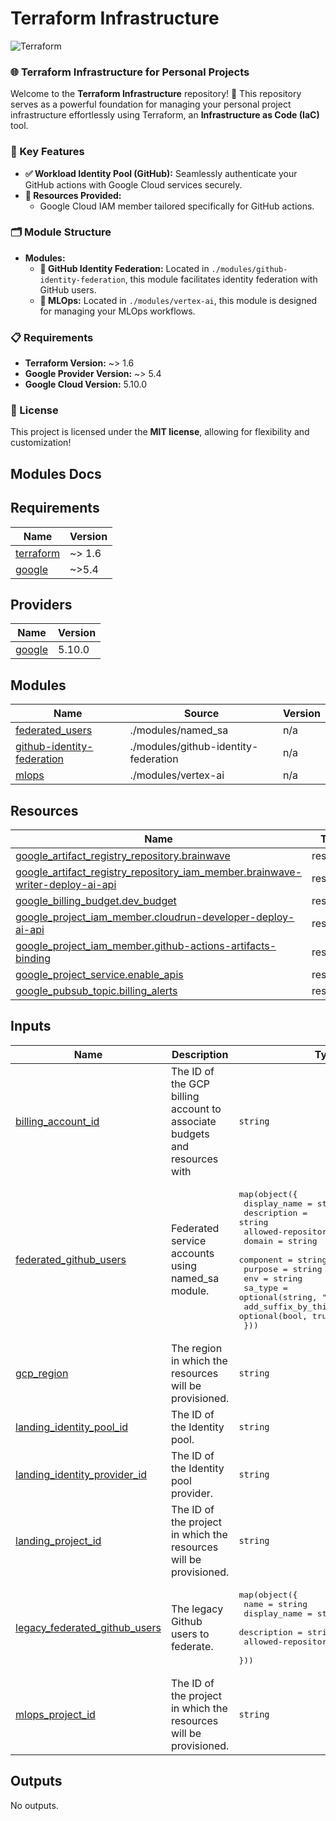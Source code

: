 
# Terraform Infrastructure

![Terraform](https://img.shields.io/badge/terraform-%235835CC.svg?style=for-the-badge&logo=terraform&logoColor=white)


### 🌐 Terraform Infrastructure for Personal Projects

Welcome to the **Terraform Infrastructure** repository! 🚀 This repository serves as a powerful foundation for managing your personal project infrastructure effortlessly using Terraform, an **Infrastructure as Code (IaC)** tool.

### 📌 Key Features
- **✅ Workload Identity Pool (GitHub):** Seamlessly authenticate your GitHub actions with Google Cloud services securely.
- **🔧 Resources Provided:**
  - Google Cloud IAM member tailored specifically for GitHub actions.

### 🗂️ Module Structure
- **Modules:**
  - **👥 GitHub Identity Federation:** Located in `./modules/github-identity-federation`, this module facilitates identity federation with GitHub users.
  - **🤖 MLOps:** Located in `./modules/vertex-ai`, this module is designed for managing your MLOps workflows.

### 📋 Requirements
- **Terraform Version:** ~> 1.6
- **Google Provider Version:** ~> 5.4
- **Google Cloud Version:** 5.10.0

### 📝 License
This project is licensed under the **MIT license**, allowing for flexibility and customization!


## Modules Docs

<!-- BEGIN_TF_DOCS -->
## Requirements

| Name | Version |
|------|---------|
| <a name="requirement_terraform"></a> [terraform](#requirement\_terraform) | ~> 1.6 |
| <a name="requirement_google"></a> [google](#requirement\_google) | ~>5.4 |

## Providers

| Name | Version |
|------|---------|
| <a name="provider_google"></a> [google](#provider\_google) | 5.10.0 |

## Modules

| Name | Source | Version |
|------|--------|---------|
| <a name="module_federated_users"></a> [federated\_users](#module\_federated\_users) | ./modules/named_sa | n/a |
| <a name="module_github-identity-federation"></a> [github-identity-federation](#module\_github-identity-federation) | ./modules/github-identity-federation | n/a |
| <a name="module_mlops"></a> [mlops](#module\_mlops) | ./modules/vertex-ai | n/a |

## Resources

| Name | Type |
|------|------|
| [google_artifact_registry_repository.brainwave](https://registry.terraform.io/providers/hashicorp/google/latest/docs/resources/artifact_registry_repository) | resource |
| [google_artifact_registry_repository_iam_member.brainwave-writer-deploy-ai-api](https://registry.terraform.io/providers/hashicorp/google/latest/docs/resources/artifact_registry_repository_iam_member) | resource |
| [google_billing_budget.dev_budget](https://registry.terraform.io/providers/hashicorp/google/latest/docs/resources/billing_budget) | resource |
| [google_project_iam_member.cloudrun-developer-deploy-ai-api](https://registry.terraform.io/providers/hashicorp/google/latest/docs/resources/project_iam_member) | resource |
| [google_project_iam_member.github-actions-artifacts-binding](https://registry.terraform.io/providers/hashicorp/google/latest/docs/resources/project_iam_member) | resource |
| [google_project_service.enable_apis](https://registry.terraform.io/providers/hashicorp/google/latest/docs/resources/project_service) | resource |
| [google_pubsub_topic.billing_alerts](https://registry.terraform.io/providers/hashicorp/google/latest/docs/resources/pubsub_topic) | resource |

## Inputs

| Name | Description | Type | Default | Required |
|------|-------------|------|---------|:--------:|
| <a name="input_billing_account_id"></a> [billing\_account\_id](#input\_billing\_account\_id) | The ID of the GCP billing account to associate budgets and resources with | `string` | n/a | yes |
| <a name="input_federated_github_users"></a> [federated\_github\_users](#input\_federated\_github\_users) | Federated service accounts using named\_sa module. | <pre>map(object({<br>    display_name         = string<br>    description          = string<br>    allowed-repositories = list(string)<br>    domain              = string<br>    component           = string<br>    purpose             = string<br>    env                 = string<br>    sa_type             = optional(string, "federated")<br>    add_suffix_by_this_module = optional(bool, true)<br>  }))</pre> | n/a | yes |
| <a name="input_gcp_region"></a> [gcp\_region](#input\_gcp\_region) | The region in which the resources will be provisioned. | `string` | `"us-central1"` | no |
| <a name="input_landing_identity_pool_id"></a> [landing\_identity\_pool\_id](#input\_landing\_identity\_pool\_id) | The ID of the Identity pool. | `string` | n/a | yes |
| <a name="input_landing_identity_provider_id"></a> [landing\_identity\_provider\_id](#input\_landing\_identity\_provider\_id) | The ID of the Identity pool provider. | `string` | n/a | yes |
| <a name="input_landing_project_id"></a> [landing\_project\_id](#input\_landing\_project\_id) | The ID of the project in which the resources will be provisioned. | `string` | n/a | yes |
| <a name="input_legacy_federated_github_users"></a> [legacy\_federated\_github\_users](#input\_legacy\_federated\_github\_users) | The legacy Github users to federate. | <pre>map(object({<br>    name                 = string<br>    display_name         = string<br>    description          = string<br>    allowed-repositories = list(string)<br>  }))</pre> | n/a | yes |
| <a name="input_mlops_project_id"></a> [mlops\_project\_id](#input\_mlops\_project\_id) | The ID of the project in which the resources will be provisioned. | `string` | n/a | yes |

## Outputs

No outputs.
<!-- END_TF_DOCS -->

